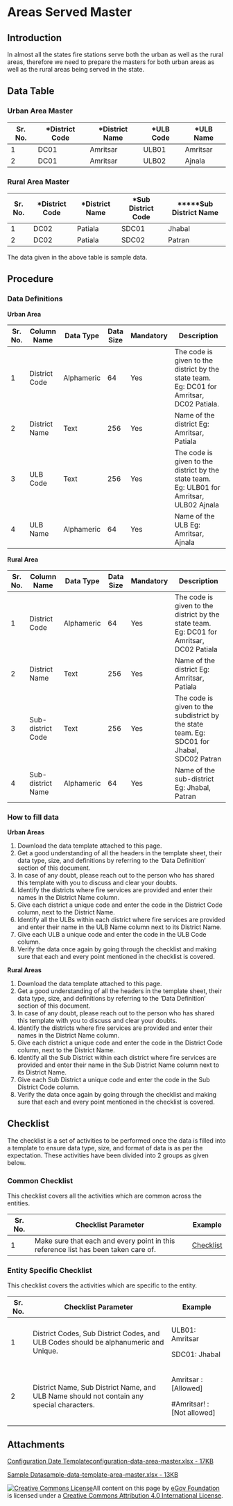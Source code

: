 # Areas Served Master

## Introduction <a href="#introduction" id="introduction"></a>

In almost all the states fire stations serve both the urban as well as the rural areas, therefore we need to prepare the masters for both urban areas as well as the rural areas being served in the state.

## Data Table <a href="#data-table" id="data-table"></a>

### Urban Area Master <a href="#urban-area-master" id="urban-area-master"></a>

| Sr. No. | \*District Code | \*District Name | \*ULB Code | \*ULB Name |
| ------- | --------------- | --------------- | ---------- | ---------- |
| 1       | DC01            | Amritsar        | ULB01      | Amritsar   |
| 2       | DC01            | Amritsar        | ULB02      | Ajnala     |

### Rural Area Master <a href="#rural-area-master" id="rural-area-master"></a>

| Sr. No. | \*District Code | \*District Name | \*Sub District Code | \*\*\*\*\*Sub District Name |
| ------- | --------------- | --------------- | ------------------- | --------------------------- |
| 1       | DC02            | Patiala         | SDC01               | Jhabal                      |
| 2       | DC02            | Patiala         | SDC02               | Patran                      |

The data given in the above table is sample data.

## Procedure <a href="#procedure" id="procedure"></a>

### Data Definitions <a href="#data-definitions" id="data-definitions"></a>

**Urban Area**

| Sr. No. | Column Name   | Data Type  | Data Size | Mandatory | Description                                                                               |
| ------- | ------------- | ---------- | --------- | --------- | ----------------------------------------------------------------------------------------- |
| 1       | District Code | Alphameric | 64        | Yes       | The code is given to the district by the state team. Eg: DC01 for Amritsar, DC02 Patiala. |
| 2       | District Name | Text       | 256       | Yes       | Name of the district Eg: Amritsar, Patiala                                                |
| 3       | ULB Code      | Text       | 256       | Yes       | The code is given to the district by the state team. Eg: ULB01 for Amritsar, ULB02 Ajnala |
| 4       | ULB Name      | Alphameric | 64        | Yes       | Name of the ULB Eg: Amritsar, Ajnala                                                      |

**Rural Area**

| Sr. No. | Column Name       | Data Type  | Data Size | Mandatory | Description                                                                                |
| ------- | ----------------- | ---------- | --------- | --------- | ------------------------------------------------------------------------------------------ |
| 1       | District Code     | Alphameric | 64        | Yes       | The code is given to the district by the state team. Eg: DC01 for Amritsar, DC02 Patiala   |
| 2       | District Name     | Text       | 256       | Yes       | Name of the district Eg: Amritsar, Patiala                                                 |
| 3       | Sub-district Code | Text       | 256       | Yes       | The code is given to the subdistrict by the state team. Eg: SDC01 for Jhabal, SDC02 Patran |
| 4       | Sub-district Name | Alphameric | 64        | Yes       | Name of the sub-district Eg: Jhabal, Patran                                                |

### How to fill data <a href="#how-to-fill-data" id="how-to-fill-data"></a>

**Urban Areas**

1. Download the data template attached to this page.
2. Get a good understanding of all the headers in the template sheet, their data type, size, and definitions by referring to the ‘Data Definition’ section of this document.
3. In case of any doubt, please reach out to the person who has shared this template with you to discuss and clear your doubts.
4. Identify the districts where fire services are provided and enter their names in the District Name column.
5. Give each district a unique code and enter the code in the District Code column, next to the District Name.
6. Identify all the ULBs within each district where fire services are provided and enter their name in the ULB Name column next to its District Name.
7. Give each ULB a unique code and enter the code in the ULB Code column.
8. Verify the data once again by going through the checklist and making sure that each and every point mentioned in the checklist is covered.

**Rural Areas**

1. Download the data template attached to this page.
2. Get a good understanding of all the headers in the template sheet, their data type, size, and definitions by referring to the ‘Data Definition’ section of this document.
3. In case of any doubt, please reach out to the person who has shared this template with you to discuss and clear your doubts.
4. Identify the districts where fire services are provided and enter their names in the District Name column.
5. Give each district a unique code and enter the code in the District Code column, next to the District Name.
6. Identify all the Sub District within each district where fire services are provided and enter their name in the Sub District Name column next to its District Name.
7. Give each Sub District a unique code and enter the code in the Sub District Code column.
8. Verify the data once again by going through the checklist and making sure that each and every point mentioned in the checklist is covered.

## Checklist <a href="#checklist" id="checklist"></a>

The checklist is a set of activities to be performed once the data is filled into a template to ensure data type, size, and format of data is as per the expectation. These activities have been divided into 2 groups as given below.

### Common Checklist <a href="#common-checklist" id="common-checklist"></a>

This checklist covers all the activities which are common across the entities.

| Sr. No. | Checklist Parameter                                                                | Example                                                                                     |
| ------- | ---------------------------------------------------------------------------------- | ------------------------------------------------------------------------------------------- |
| 1       | Make sure that each and every point in this reference list has been taken care of. | ​[Checklist](https://digit-discuss.atlassian.net/wiki/spaces/DO/pages/502203140/Checklist)​ |

### Entity Specific Checklist <a href="#entity-specific-checklist" id="entity-specific-checklist"></a>

This checklist covers the activities which are specific to the entity.

| Sr. No. | Checklist Parameter                                                                       | Example                                                      |
| ------- | ----------------------------------------------------------------------------------------- | ------------------------------------------------------------ |
| 1       | District Codes, Sub District Codes, and ULB Codes should be alphanumeric and Unique.      | <p>ULB01: Amritsar</p><p>SDC01: Jhabal</p>                   |
| 2       | District Name, Sub District Name, and ULB Name should not contain any special characters. | <p>Amritsar : [Allowed]</p><p>#Amritsar! : [Not allowed]</p> |

## Attachments <a href="#attachments" id="attachments"></a>

[Configuration Date Templateconfiguration-data-area-master.xlsx - 17KB](https://firebasestorage.googleapis.com/v0/b/gitbook-28427.appspot.com/o/assets%2F-MERG\_iQW5oN4ukgXP8K%2Fsync%2Fb256e85312524931f2c1aa1219c526fd41bb6b2b.xlsx?generation=1602050606786508\&alt=media)

[Sample Datasample-data-template-area-master.xlsx - 13KB](https://firebasestorage.googleapis.com/v0/b/gitbook-28427.appspot.com/o/assets%2F-MERG\_iQW5oN4ukgXP8K%2Fsync%2F6aba21709468d35e8dcf4f9f715258919a48ca39.xlsx?generation=1602050606808567\&alt=media)

[![Creative Commons License](https://i.creativecommons.org/l/by/4.0/80x15.png)](http://creativecommons.org/licenses/by/4.0/)All content on this page by [eGov Foundation ](https://egov.org.in)is licensed under a [Creative Commons Attribution 4.0 International License](http://creativecommons.org/licenses/by/4.0/).
